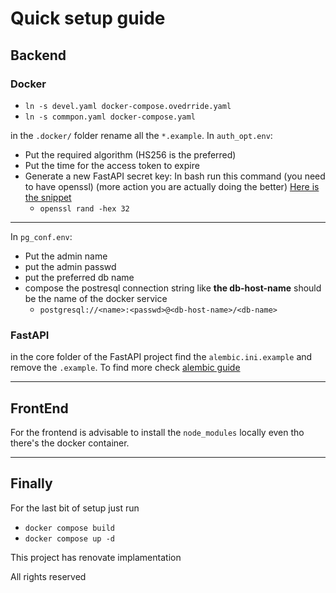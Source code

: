 # Quick setup guide

## Backend
### Docker
- `ln -s devel.yaml docker-compose.ovedrride.yaml`
- `ln -s commpon.yaml docker-compose.yaml`

in the `.docker/` folder rename all the `*.example`.
In `auth_opt.env`:
- Put the required algorithm (HS256 is the preferred)
- Put the time for the access token to expire
- Generate a new FastAPI secret key:
    In bash run this command (you need to have openssl) (more action you are actually doing the better)
    [Here is the snippet](https://fastapi.tiangolo.com/tutorial/security/oauth2-jwt/#hash-and-verify-the-passwords)
    - `openssl rand -hex 32`
---
In `pg_conf.env`:
- Put the admin name
- put the admin passwd
- put the preferred db name
- compose the postresql connection string like
    **the db-host-name** should be the name of the docker service
    - `postgresql://<name>:<passwd>@<db-host-name>/<db-name>`

### FastAPI
in the core folder of the FastAPI project find the `alembic.ini.example` and remove the `.example`.
To find more check [alembic guide](https://alembic.sqlalchemy.org/en/latest/tutorial.html#editing-the-ini-file)


---
## FrontEnd
For the frontend is advisable to install the `node_modules` locally even tho there's the docker container.

---
## Finally
For the last bit of setup just run
- `docker compose build`
- `docker compose up -d`

This project has renovate implamentation

All rights reserved
